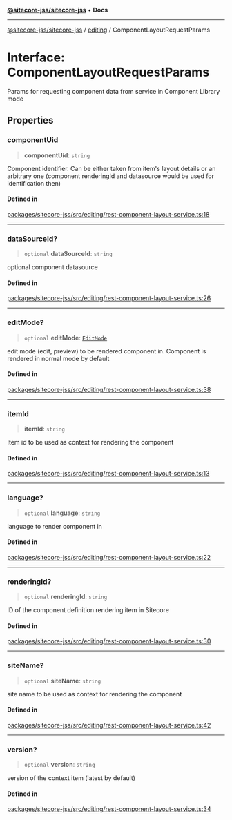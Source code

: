[**@sitecore-jss/sitecore-jss**](../../README.md) • **Docs**

***

[@sitecore-jss/sitecore-jss](../../README.md) / [editing](../README.md) / ComponentLayoutRequestParams

# Interface: ComponentLayoutRequestParams

Params for requesting component data from service in Component Library mode

## Properties

### componentUid

> **componentUid**: `string`

Component identifier. Can be either taken from item's layout details or
an arbitrary one (component renderingId and datasource would be used for identification then)

#### Defined in

[packages/sitecore-jss/src/editing/rest-component-layout-service.ts:18](https://github.com/Sitecore/jss/blob/b4728bd62f468f88cc20c503d593996b480fad47/packages/sitecore-jss/src/editing/rest-component-layout-service.ts#L18)

***

### dataSourceId?

> `optional` **dataSourceId**: `string`

optional component datasource

#### Defined in

[packages/sitecore-jss/src/editing/rest-component-layout-service.ts:26](https://github.com/Sitecore/jss/blob/b4728bd62f468f88cc20c503d593996b480fad47/packages/sitecore-jss/src/editing/rest-component-layout-service.ts#L26)

***

### editMode?

> `optional` **editMode**: [`EditMode`](../../layout/enumerations/EditMode.md)

edit mode (edit, preview) to be rendered component in. Component is rendered in normal mode by default

#### Defined in

[packages/sitecore-jss/src/editing/rest-component-layout-service.ts:38](https://github.com/Sitecore/jss/blob/b4728bd62f468f88cc20c503d593996b480fad47/packages/sitecore-jss/src/editing/rest-component-layout-service.ts#L38)

***

### itemId

> **itemId**: `string`

Item id to be used as context for rendering the component

#### Defined in

[packages/sitecore-jss/src/editing/rest-component-layout-service.ts:13](https://github.com/Sitecore/jss/blob/b4728bd62f468f88cc20c503d593996b480fad47/packages/sitecore-jss/src/editing/rest-component-layout-service.ts#L13)

***

### language?

> `optional` **language**: `string`

language to render component in

#### Defined in

[packages/sitecore-jss/src/editing/rest-component-layout-service.ts:22](https://github.com/Sitecore/jss/blob/b4728bd62f468f88cc20c503d593996b480fad47/packages/sitecore-jss/src/editing/rest-component-layout-service.ts#L22)

***

### renderingId?

> `optional` **renderingId**: `string`

ID of the component definition rendering item in Sitecore

#### Defined in

[packages/sitecore-jss/src/editing/rest-component-layout-service.ts:30](https://github.com/Sitecore/jss/blob/b4728bd62f468f88cc20c503d593996b480fad47/packages/sitecore-jss/src/editing/rest-component-layout-service.ts#L30)

***

### siteName?

> `optional` **siteName**: `string`

site name to be used as context for rendering the component

#### Defined in

[packages/sitecore-jss/src/editing/rest-component-layout-service.ts:42](https://github.com/Sitecore/jss/blob/b4728bd62f468f88cc20c503d593996b480fad47/packages/sitecore-jss/src/editing/rest-component-layout-service.ts#L42)

***

### version?

> `optional` **version**: `string`

version of the context item (latest by default)

#### Defined in

[packages/sitecore-jss/src/editing/rest-component-layout-service.ts:34](https://github.com/Sitecore/jss/blob/b4728bd62f468f88cc20c503d593996b480fad47/packages/sitecore-jss/src/editing/rest-component-layout-service.ts#L34)
